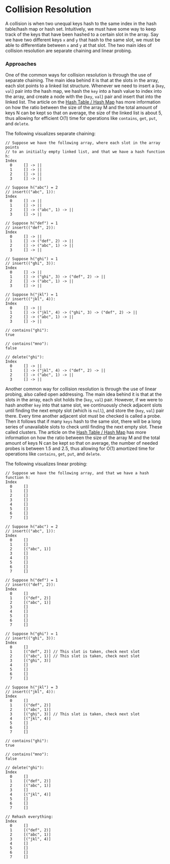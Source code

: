 # Collision Resolution

A collision is when two unequal keys hash to the same index in the hash 
table/hash map or hash set. Intuitively, we must have some way to keep track of 
the keys that have been hashed to a certain slot in the array. Say we have two 
different keys `x` and `y` that hash to the same slot, we must be able to 
differentiate between `x` and `y` at that slot. The two main ides of collision 
resolution are separate chaining and linear probing.

### Approaches

One of the common ways for collision resolution is through the use of separate
chaining. The main idea behind it is that at the slots in the array, each slot
points to a linked list structure. Whenever we need to insert a (`key`, `val`)
pair into the hash map, we hash the `key` into a hash value to index into the 
array, and create a node with the (`key`, `val`) pair and insert that into the 
linked list. The article on the [Hash Table / Hash Map](/categories/data-structures/hashing/hash-table-hash-map) has more information 
on how the ratio between the size of the array M and the total amount of keys
N can be kept so that on average, the size of the linked list is about 5, thus 
allowing for efficient O(1) time for operations like `contains`, `get`, `put`,
and `delete`.

The following visualizes separate chaining:

```
// Suppose we have the following array, where each slot in the array points
// to an initially empty linked list, and that we have a hash function h:
Index 
  0     [] -> ||
  1     [] -> ||
  2     [] -> ||
  3     [] -> ||

// Suppose h("abc") = 2
// insert(("abc", 1)):
Index 
  0     [] -> ||
  1     [] -> ||
  2     [] -> ("abc", 1) -> ||
  3     [] -> ||

// Suppose h("def") = 1
// insert(("def", 2)):
Index 
  0     [] -> ||
  1     [] -> ("def", 2) -> ||
  2     [] -> ("abc", 1) -> ||
  3     [] -> ||

// Suppose h("ghi") = 1
// insert(("ghi", 3)):
Index 
  0     [] -> ||
  1     [] -> ("ghi", 3) -> ("def", 2) -> ||
  2     [] -> ("abc", 1) -> ||
  3     [] -> ||

// Suppose h("jkl") = 1
// insert(("jkl", 4)):
Index 
  0     [] -> ||
  1     [] -> ("jkl", 4) -> ("ghi", 3) -> ("def", 2) -> ||
  2     [] -> ("abc", 1) -> ||
  3     [] -> ||

// contains("ghi"):
true

// contains("mno"):
false

// delete("ghi"):
Index 
  0     [] -> ||
  1     [] -> ("jkl", 4) -> ("def", 2) -> ||
  2     [] -> ("abc", 1) -> ||
  3     [] -> ||
```

Another common way for collision resolution is through the use of linear 
probing, also called open addressing. The main idea behind it is that at the 
slots in the array, each slot holds the (`key`, `val`) pair. However, if we were
to hash another `key` into that same slot, we continuously check adjacent slots 
until finding the next empty slot (which is `null`), and store the (`key`, `val`) 
pair there. Every time another adjacent slot must be checked is called a 
probe. Then it follows that if many `keys` hash to the same slot, there will be
a long series of unavailable slots to check until finding the next empty slot. 
These called clusters. The article on the [Hash Table / Hash Map](/categories/data-structures/hashing/hash-table-hash-map) has more information 
on how the ratio between the size of the array M and the total amount of keys 
N can be kept so that on average, the number of needed probes is between 1.5
and 2.5, thus allowing for O(1) amortized time for operations like `contains`, 
`get`, `put`, and `delete`.

The following visualizes linear probing:

```
// Suppose we have the following array, and that we have a hash function h:
Index 
  0     []
  1     []
  2     []
  3     []
  4     []
  5     []
  6     []
  7     []

// Suppose h("abc") = 2
// insert(("abc", 1)):
Index 
  0     []
  1     []
  2     [("abc", 1)]
  3     []
  4     []
  5     []
  6     []
  7     []

// Suppose h("def") = 1
// insert(("def", 2)):
Index 
  0     []
  1     [("def", 2)]
  2     [("abc", 1)]
  3     []
  4     []
  5     []
  6     []
  7     []

// Suppose h("ghi") = 1
// insert(("ghi", 3)):
Index 
  0     []
  1     [("def", 2)] // This slot is taken, check next slot
  2     [("abc", 1)] // This slot is taken, check next slot
  3     [("ghi", 3)]
  4     []
  5     []
  6     []
  7     []

// Suppose h("jkl") = 3
// insert(("jkl", 4)):
Index 
  0     []
  1     [("def", 2)]
  2     [("abc", 1)] 
  3     [("ghi", 3)] // This slot is taken, check next slot
  4     [("jkl", 4)]
  5     []
  6     []
  7     []

// contains("ghi"):
true

// contains("mno"):
false

// delete("ghi"):
Index 
  0     []
  1     [("def", 2)]
  2     [("abc", 1)] 
  3     []
  4     [("jkl", 4)]
  5     []
  6     []
  7     []

// Rehash everything:
Index 
  0     []
  1     [("def", 2)]
  2     [("abc", 1)] 
  3     [("jkl", 4)]
  4     []
  5     []
  6     []
  7     []
```
